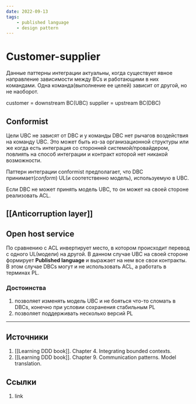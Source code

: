 ```yaml
---
date: 2022-09-13
tags:
    - published language
    - design pattern
---
```

# Customer-supplier

Данные паттерны интеграции актуальны, когда существует явное направление зависимости между BCs и работающими в них командами. Одна команда(выполнение ее целей) зависит от другой, но не наоборот.

customer = downstream BC(UBC)
supplier = upstream BC(DBC)

## Conformist

Цели UBC не зависят от DBC и у команды DBC нет рычагов воздействия на команду UBC. Это может быть из-за организационной структуры или же когда есть интеграция со сторонней системой/провайдером, повлиять на способ интеграции и контракт которой нет никакой возможности.

Паттерн интеграции conformist предполагает, что DBC принимает(*conform*) UL(и соотетственно модель), используемую в UBC.

Если DBC не может принять модель UBC, то он может на своей стороне реализовать ACL.

## [[Anticorruption layer]]

## Open host service

По сравнению с ACL инвертирует место, в котором происходит перевод с одного UL(модели) на другой. В данном случае UBC на своей стороне формирует **Published language** и выражает на нем все свои контракты. В этом случае DBCs могут и не использовать ACL, а работать в терминах PL.

### Достоинства

1. позволяет изменять модель UBC и не бояться что-то сломать в DBCs, конечно при условии сохранения стабильным PL
1. позволяет поддерживать несколько версий PL

---

## Источники

1. [[Learning DDD book]]. Chapter 4. Integrating bounded contexts.
1. [[Learning DDD book]]. Chapter 9. Communication patterns. Model translation.

## Ссылки

1. link
